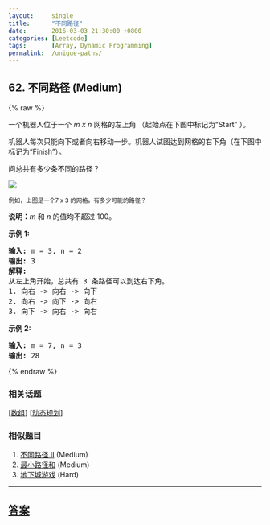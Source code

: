 ```yaml
---
layout:     single
title:      "不同路径"
date:       2016-03-03 21:30:00 +0800
categories: [Leetcode]
tags:       [Array, Dynamic Programming]
permalink:  /unique-paths/
---
```


## 62. 不同路径 (Medium)

{% raw %}

<p>一个机器人位于一个 <em>m x n </em>网格的左上角 （起始点在下图中标记为&ldquo;Start&rdquo; ）。</p>

<p>机器人每次只能向下或者向右移动一步。机器人试图达到网格的右下角（在下图中标记为&ldquo;Finish&rdquo;）。</p>

<p>问总共有多少条不同的路径？</p>

<p><img src="https://assets.leetcode-cn.com/aliyun-lc-upload/uploads/2018/10/22/robot_maze.png"></p>

<p><small>例如，上图是一个7 x 3 的网格。有多少可能的路径？</small></p>

<p><strong>说明：</strong><em>m</em>&nbsp;和 <em>n </em>的值均不超过 100。</p>

<p><strong>示例&nbsp;1:</strong></p>

<pre><strong>输入:</strong> m = 3, n = 2
<strong>输出:</strong> 3
<strong>解释:</strong>
从左上角开始，总共有 3 条路径可以到达右下角。
1. 向右 -&gt; 向右 -&gt; 向下
2. 向右 -&gt; 向下 -&gt; 向右
3. 向下 -&gt; 向右 -&gt; 向右
</pre>

<p><strong>示例&nbsp;2:</strong></p>

<pre><strong>输入:</strong> m = 7, n = 3
<strong>输出:</strong> 28</pre>

{% endraw %}

### 相关话题
  [[数组](https://github.com/openset/leetcode/tree/master/tag/array/README.md)]
  [[动态规划](https://github.com/openset/leetcode/tree/master/tag/dynamic-programming/README.md)]

### 相似题目
  1. [不同路径 II](/unique-paths-ii) (Medium)
  1. [最小路径和](/minimum-path-sum) (Medium)
  1. [地下城游戏](/dungeon-game) (Hard)

---

## [答案](https://github.com/openset/leetcode/tree/master/problems/unique-paths)
